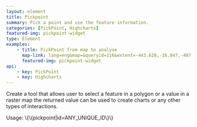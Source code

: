 ```yaml
---
layout: element
title: Pickpoint
summary: Pick a point and use the feature information.
categories: [PickPoint, Highcharts]
featured-img: pickpoint-widget
type: Element
examples:
    - title: PickPoint from map to analyse
      map-link: lang=eng&map=&queryid=116&extent=-443.628,-16.847,-407.373,3.294&tools=helpintro,layerchooser,zoomextent,customzoom,getfeature,hovershowlegend&options=scale,startopened,hidestylechooser,enablequeries&visiblelayers=custom
      featured-img: pickpoint-widget
api: 
    - key: PickPoint
    - key: Highcharts
---
```

Create a tool that allows user to select a feature in a polygon or a value in a raster map the returned value can be used to create charts or any other types of interactions.

Usage: \\\{\\\{pickpoint|id=ANY_UNIQUE_ID\\\}\\\}
